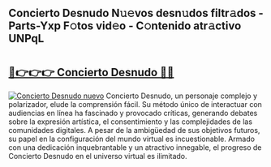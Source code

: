 ## Concierto Desnudo N𝚞𝚎vos desn𝚞dos filtr𝚊dos - Parts-Yxp F𝚘tos vid𝚎o - C𝚘ntenido atr𝚊ctivo UNPqL

# <h2><a href="http://mb3hfc.tromn.icu/?c=Concierto+Desnudo">🔗👉👉👉 Concierto Desnudo 🔗🔗</a></h2>

[![Concierto Desnudo nuevo](https://i.imgur.com/pEAQMta.gif)](http://mb3hfc.tromn.icu/?c=Concierto+Desnudo)
Concierto Desnudo, un personaje complejo y polarizador, elude la comprensión fácil. Su método único de interactuar con audiencias en línea ha fascinado y provocado críticas, generando debates sobre la expresión artística, el consentimiento y las complejidades de las comunidades digitales. A pesar de la ambigüedad de sus objetivos futuros, su papel en la configuración del mundo virtual es incuestionable. Armado con una dedicación inquebrantable y un atractivo innegable, el progreso de Concierto Desnudo en el universo virtual es ilimitado.
